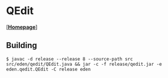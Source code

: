 # QEdit

[[**Homepage**](https://ed7n.github.io/qedit)]

## Building

    $ javac -d release --release 8 --source-path src src/eden/qedit/QEdit.java && jar -c -f release/qedit.jar -e eden.qedit.QEdit -C release eden
